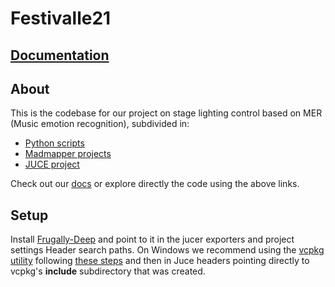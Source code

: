 # Festivalle21

## [Documentation](https://github.com/ammlyy/festivalle21/wiki)

## About
This is the codebase for our project on stage lighting control based on MER (Music emotion recognition), subdivided in:
* [Python scripts](https://github.com/ammlyy/festivalle21/tree/main/py)
* [Madmapper projects](https://github.com/ammlyy/festivalle21/tree/main/madmapper)
* [JUCE project](https://github.com/ammlyy/festivalle21/tree/main/Festivalle21)

Check out our [docs](https://github.com/ammlyy/festivalle21/wiki) or explore directly the code using the above links. 


## Setup
Install [Frugally-Deep](https://github.com/Dobiasd/frugally-deep) and point to it in the jucer exporters and project settings Header search paths.
On Windows we recommend using the [vcpkg utility](https://github.com/microsoft/vcpkg) following [these steps](https://github.com/microsoft/vcpkg#getting-started) and then in Juce headers pointing directly to vcpkg's **include** subdirectory that was created.
